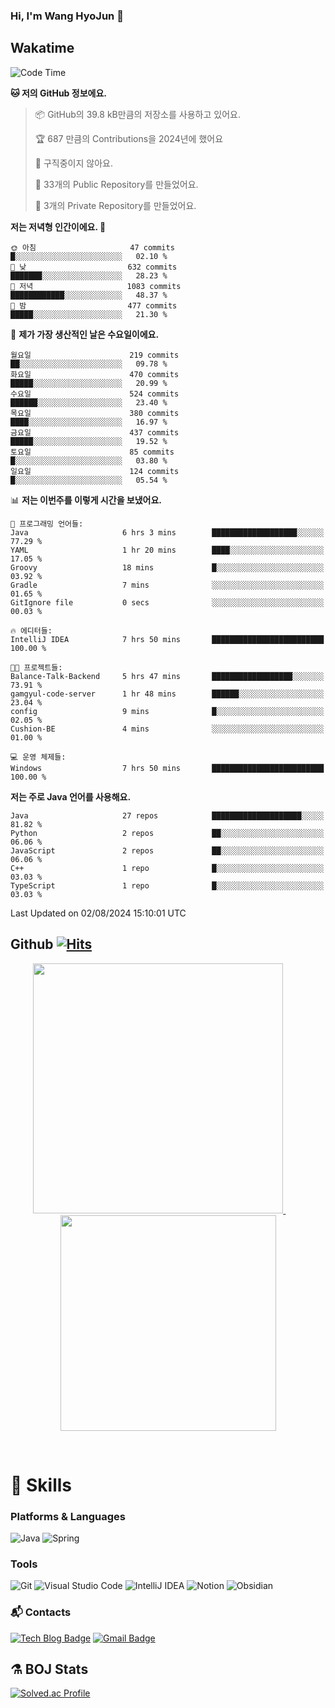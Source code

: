 ### Hi, I'm Wang HyoJun 👋

## Wakatime
<!--START_SECTION:waka-->
![Code Time](http://img.shields.io/badge/Code%20Time-242%20hrs%2010%20mins-blue)

**🐱 저의 GitHub 정보에요.** 

> 📦 GitHub의 39.8 kB만큼의 저장소를 사용하고 있어요. 
 > 
> 🏆 687 만큼의 Contributions을 2024년에 했어요
 > 
> 🚫 구직중이지 않아요.
 > 
> 📜 33개의 Public Repository를 만들었어요. 
 > 
> 🔑 3개의 Private Repository를 만들었어요. 
 > 
**저는 저녁형 인간이에요. 🦉** 

```text
🌞 아침                     47 commits          █░░░░░░░░░░░░░░░░░░░░░░░░   02.10 % 
🌆 낮　                     632 commits         ███████░░░░░░░░░░░░░░░░░░   28.23 % 
🌃 저녁                     1083 commits        ████████████░░░░░░░░░░░░░   48.37 % 
🌙 밤　                     477 commits         █████░░░░░░░░░░░░░░░░░░░░   21.30 % 
```
📅 **제가 가장 생산적인 날은 수요일이에요.** 

```text
월요일                      219 commits         ██░░░░░░░░░░░░░░░░░░░░░░░   09.78 % 
화요일                      470 commits         █████░░░░░░░░░░░░░░░░░░░░   20.99 % 
수요일                      524 commits         ██████░░░░░░░░░░░░░░░░░░░   23.40 % 
목요일                      380 commits         ████░░░░░░░░░░░░░░░░░░░░░   16.97 % 
금요일                      437 commits         █████░░░░░░░░░░░░░░░░░░░░   19.52 % 
토요일                      85 commits          █░░░░░░░░░░░░░░░░░░░░░░░░   03.80 % 
일요일                      124 commits         █░░░░░░░░░░░░░░░░░░░░░░░░   05.54 % 
```


📊 **저는 이번주를 이렇게 시간을 보냈어요.** 

```text
💬 프로그래밍 언어들: 
Java                     6 hrs 3 mins        ███████████████████░░░░░░   77.29 % 
YAML                     1 hr 20 mins        ████░░░░░░░░░░░░░░░░░░░░░   17.05 % 
Groovy                   18 mins             █░░░░░░░░░░░░░░░░░░░░░░░░   03.92 % 
Gradle                   7 mins              ░░░░░░░░░░░░░░░░░░░░░░░░░   01.65 % 
GitIgnore file           0 secs              ░░░░░░░░░░░░░░░░░░░░░░░░░   00.03 % 

🔥 에디터들: 
IntelliJ IDEA            7 hrs 50 mins       █████████████████████████   100.00 % 

🐱‍💻 프로젝트들: 
Balance-Talk-Backend     5 hrs 47 mins       ██████████████████░░░░░░░   73.91 % 
gamgyul-code-server      1 hr 48 mins        ██████░░░░░░░░░░░░░░░░░░░   23.04 % 
config                   9 mins              █░░░░░░░░░░░░░░░░░░░░░░░░   02.05 % 
Cushion-BE               4 mins              ░░░░░░░░░░░░░░░░░░░░░░░░░   01.00 % 

💻 운영 체제들: 
Windows                  7 hrs 50 mins       █████████████████████████   100.00 % 
```

**저는 주로 Java 언어를 사용해요.** 

```text
Java                     27 repos            ████████████████████░░░░░   81.82 % 
Python                   2 repos             ██░░░░░░░░░░░░░░░░░░░░░░░   06.06 % 
JavaScript               2 repos             ██░░░░░░░░░░░░░░░░░░░░░░░   06.06 % 
C++                      1 repo              █░░░░░░░░░░░░░░░░░░░░░░░░   03.03 % 
TypeScript               1 repo              █░░░░░░░░░░░░░░░░░░░░░░░░   03.03 % 
```




 Last Updated on 02/08/2024 15:10:01 UTC
<!--END_SECTION:waka-->

## Github [![Hits](https://hits.seeyoufarm.com/api/count/incr/badge.svg?url=https%3A%2F%2Fgithub.com%2Fgywns0417%2Fhit-counter&count_bg=%239AEB68&title_bg=%23B1D1F7&icon=&icon_color=%23E7E7E7&title=hits&edge_flat=false)](https://hits.seeyoufarm.com)

<p align="center">
  <a href="https://github.com/gywns0417">
    <img src="https://github-readme-stats.vercel.app/api?username=gywns0417&show_icons=true&theme=catppuccin_latte" width="400" style="max-width:100%;" />
  </a>
  &nbsp;
  &nbsp;
  &nbsp;
  &nbsp;
  <a href="https://github.com/gywns0417">
    <img src="https://github-readme-stats.vercel.app/api/top-langs/?username=gywns0417&layout=compact&show_icons=true&show_owner=true&theme=nord" width="345" style="max-width:100%;"/>
  </a>
</p>

<br>

# 💪 Skills
### Platforms & Languages
![Java](https://img.shields.io/badge/Java-007396.svg?&style=for-the-badge&logo=Java&logoColor=white)
![Spring](https://img.shields.io/badge/Spring-6DB33F.svg?&style=for-the-badge&logo=Spring&logoColor=white)

### Tools
![Git](https://img.shields.io/badge/Git-F05032.svg?&style=for-the-badge&logo=Git&logoColor=white)
![Visual Studio Code](https://img.shields.io/badge/Visual%20Studio%20Code-007ACC.svg?&style=for-the-badge&logo=Visual%20Studio%20Code&logoColor=white)
![IntelliJ IDEA](https://img.shields.io/badge/IntelliJ%20IDEA-000000.svg?&style=for-the-badge&logo=IntelliJ%20IDEA&logoColor=white)
![Notion](https://img.shields.io/badge/Notion-000000.svg?&style=for-the-badge&logo=Notion&logoColor=white)
![Obsidian](https://img.shields.io/badge/Obsidian-7C3AED.svg?&style=for-the-badge&logo=Obsidian&logoColor=white)


### :mailbox_with_mail: Contacts
[![Tech Blog Badge](http://img.shields.io/badge/-Tech%20blog-black?style=flat-square&logo=github&link=https://king-dev.tistory.com/)](https://king.tistory.com/)
[![Gmail Badge](https://img.shields.io/badge/Gmail-d14836?style=flat-square&logo=Gmail&logoColor=white&link=mailto:gywns0417@gmail.com)](mailto:gywns0417@gmail.com)

## ⚗️ BOJ Stats

[![Solved.ac Profile](http://mazassumnida.wtf/api/v2/generate_badge?boj=gywns0417)](https://solved.ac/gywns0417/)
